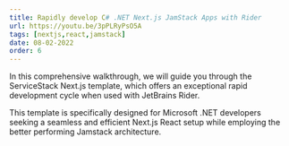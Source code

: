 ```yaml
---
title: Rapidly develop C# .NET Next.js JamStack Apps with Rider
url: https://youtu.be/3pPLRyPsO5A
tags: [nextjs,react,jamstack]
date: 08-02-2022
order: 6
---
```


In this comprehensive walkthrough, we will guide you through the ServiceStack Next.js template, which offers an 
exceptional rapid development cycle when used with JetBrains Rider. 

This template is specifically designed for Microsoft .NET developers seeking a seamless and efficient Next.js React 
setup while employing the better performing Jamstack architecture. 
